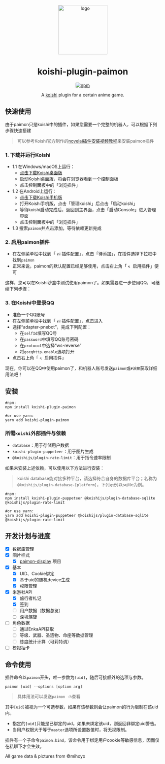 <div align="center" style="margin-top: 1rem;">
  <a target="_blank">
      <img width="160" src="https://github.com/Lipraty/koishi-plugin-paimon/wiki/assets/logo.svg" alt="logo">
  </a>

# koishi-plugin-paimon

[![npm](https://img.shields.io/npm/v/koishi-plugin-paimon?style=flat-square)](https://www.npmjs.com/package/koishi-plugin-paimon)

A [koishi](https://github.com/koishijs/koishi) plugin for a certain anime game.

</div>

## 快速使用

由于paimon只是koishi中的插件，如果您需要一个完整的机器人，可以根据下列步骤快速搭建
> 可以参考Koishi官方制作的[novelai插件安装视频教程](https://www.bilibili.com/video/BV1Cm4y1A7X7/?t=35.1)来安装paimon插件

### 1. 下载并运行Koishi
- 1.1 在Windows/macOS上运行：
  - [点击下载Koishi桌面版](https://github.com/koishijs/koishi-desktop/releases/latest)
  - 启动Koishi桌面版，将会在浏览器看到一个控制面板
  - 点击控制面板中的「浏览插件」
- 1.2 在Android上运行：
  - [点击下载Koishi手机版](https://github.com/koishijs/koishi-android/releases/latest)
  - 打开Koishi手机版，点击「管理koishi」后点击「启动koishi」
  - 等待koishi启动完成后，返回到主界面，点击「启动Console」进入管理界面
  - 点击控制面板中的「浏览插件」
- 1.3 搜索`paimon`并点击添加，等待依赖更新完成

### 2. 启用paimon插件

- 在左侧菜单栏中找到「 <img width="12" src="https://github.com/Lipraty/koishi-plugin-paimon/wiki/assets/koishi.plugin.svg" alt="plugin"> 插件配置」，点击「待添加」，在插件选择下拉框中找到`paimon`
- 正常来说，paimon的默认配置已经足够使用，点击右上角「 <img width="12" src="https://github.com/Lipraty/koishi-plugin-paimon/wiki/assets/koishi.startplugin.svg" alt="startplugin"> 启用插件」便可

这样，您可以在Koishi沙盒中测试使用paimon了。如果需要进一步使用QQ，可继续下列步骤：

### 3. 在Koishi中登录QQ

- 准备一个QQ账号
- 在左侧菜单栏中找到「 <img width="12" src="https://github.com/Lipraty/koishi-plugin-paimon/wiki/assets/koishi.plugin.svg" alt="plugin"> 插件配置」，点击进入
- 选择“adapter-pnebot”，完成下列配置：
  - 在`selfId`填写QQ号
  - 在`password`中填写QQ账号密码
  - 在`protocol`中选择“ws-reverse”
  - 将`gocqhttp.enable`选项打开
- 点击右上角「 <img width="12" src="https://github.com/Lipraty/koishi-plugin-paimon/wiki/assets/koishi.startplugin.svg" alt="startplugin"> 启用插件」
  
现在，你可以在QQ中使用paimon了，和机器人账号发送`paimon`或`#派蒙`获取详细用法吧！

## 安装

```Shell
#npm:
npm install koishi-plugin-paimon

#or use yarn:
yarn add koishi-plugin-paimon
```

### 所需`koishi`外部插件与依赖

- `database`：用于存储用户数据
- `koishi-plugin-puppeteer`：用于图片生成
- `@koishijs/plugin-rate-limit`：用于指令速率限制

如果未安装上述依赖，可以使用以下方法进行安装：

> koishi database能对接多种平台，请选择符合自身的数据库平台；名称为`@koishijs/plugin-database-[platform]`，下列示例以sqlite为例。

```Shell
#npm:
npm install koishi-plugin-puppeteer @koishijs/plugin-database-sqlite @koishijs/plugin-rate-limit

#or use yarn:
yarn add koishi-plugin-puppeteer @koishijs/plugin-database-sqlite @koishijs/plugin-rate-limit
```

## 开发计划与进度

- [x] 数据库管理
- [x] 图片样式
  - [x] [paimon-display](https://paimon-display.app.lonay.me) 项目
- [x] 基本
  - [x] UID、Cookie绑定
  - [x] 基于uid的随机device生成
  - [x] 权限管理
- [x] 米游社API
  - [x] 旅行者札记
  - [x] 签到
  - [ ] 用户数据（数据总览）
  - [ ] 深境螺旋
- [ ] 角色数据
  - [ ] 通过EnkaAPI获取
  - [ ] 等级、武器、圣遗物、命座等数据管理
  - [ ] 练度统计计算（可莉特调）
- [ ] 模拟抽卡

## 命令使用

插件命令以`paimon`开头，唯一参数为`[uid]`，随后可接额外的选项与参数。

```Shell
paimon [uid] --options [option arg]
```

> 具体用法可以发送`paimon -h`查看

其中`[uid]`被视为一个可选参数，如果有该参数则会让paimon的行为限制在该uid内。

- 指定的`[uid]`只能是已绑定的uid，如果未绑定该uid，则返回非绑定uid警告。
- 当用户权限大于等于`master`选项所设置数值时，将无视限制。

插件有一个子命令`paimon.bind`，该命令用于绑定用户cookie等敏感信息，因而仅在私聊下才会生效。

All game data & pictures from ©mihoyo
